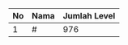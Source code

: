 | No | Nama            | Jumlah Level |
|----|-----------------|--------------|
| 1  | #    |    976        |

